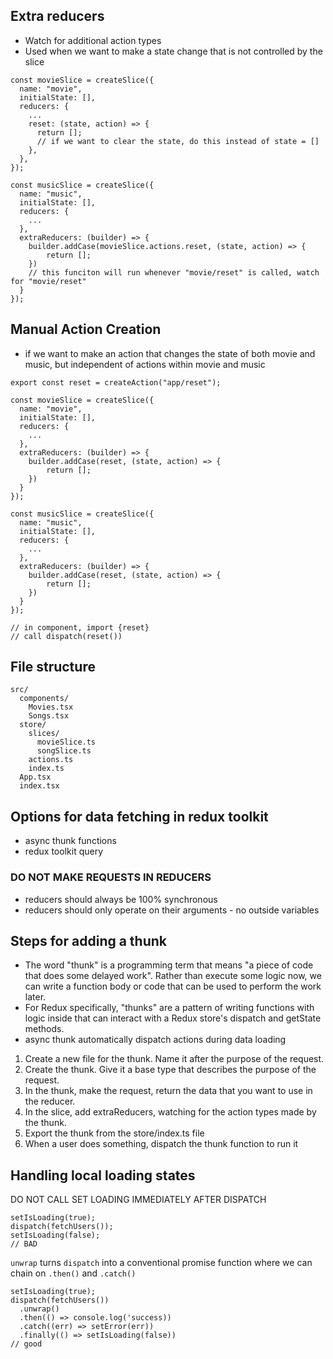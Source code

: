 ## Extra reducers

- Watch for additional action types
- Used when we want to make a state change that is not controlled by the slice

```
const movieSlice = createSlice({
  name: "movie",
  initialState: [],
  reducers: {
    ...
    reset: (state, action) => {
      return [];
      // if we want to clear the state, do this instead of state = []
    },
  },
});

const musicSlice = createSlice({
  name: "music",
  initialState: [],
  reducers: {
    ...
  },
  extraReducers: (builder) => {
    builder.addCase(movieSlice.actions.reset, (state, action) => {
        return [];
    })
    // this funciton will run whenever "movie/reset" is called, watch for "movie/reset"
  }
});

```

## Manual Action Creation

- if we want to make an action that changes the state of both movie and music, but independent of actions within movie and music

```
export const reset = createAction("app/reset");

const movieSlice = createSlice({
  name: "movie",
  initialState: [],
  reducers: {
    ...
  },
  extraReducers: (builder) => {
    builder.addCase(reset, (state, action) => {
        return [];
    })
  }
});

const musicSlice = createSlice({
  name: "music",
  initialState: [],
  reducers: {
    ...
  },
  extraReducers: (builder) => {
    builder.addCase(reset, (state, action) => {
        return [];
    })
  }
});

// in component, import {reset}
// call dispatch(reset())

```

## File structure

```
src/
  components/
    Movies.tsx
    Songs.tsx
  store/
    slices/
      movieSlice.ts
      songSlice.ts
    actions.ts
    index.ts
  App.tsx
  index.tsx
```

## Options for data fetching in redux toolkit

- async thunk functions
- redux toolkit query

### DO NOT MAKE REQUESTS IN REDUCERS

- reducers should always be 100% synchronous
- reducers should only operate on their arguments - no outside variables

## Steps for adding a thunk

- The word "thunk" is a programming term that means "a piece of code that does some delayed work". Rather than execute some logic now, we can write a function body or code that can be used to perform the work later.
- For Redux specifically, "thunks" are a pattern of writing functions with logic inside that can interact with a Redux store's dispatch and getState methods.
- async thunk automatically dispatch actions during data loading

1. Create a new file for the thunk. Name it after the purpose of the request.
2. Create the thunk. Give it a base type that describes the purpose of the request.
3. In the thunk, make the request, return the data that you want to use in the reducer.
4. In the slice, add extraReducers, watching for the action types made by the thunk.
5. Export the thunk from the store/index.ts file
6. When a user does something, dispatch the thunk function to run it

## Handling local loading states

DO NOT CALL SET LOADING IMMEDIATELY AFTER DISPATCH

```
setIsLoading(true);
dispatch(fetchUsers());
setIsLoading(false);
// BAD
```

`unwrap` turns `dispatch` into a conventional promise function where we can chain on `.then()` and `.catch()`

```
setIsLoading(true);
dispatch(fetchUsers())
  .unwrap()
  .then(() => console.log('success))
  .catch((err) => setError(err))
  .finally(() => setIsLoading(false))
// good
```
